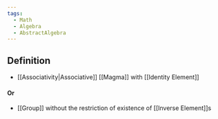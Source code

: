 ```yaml
---
tags:
  - Math
  - Algebra
  - AbstractAlgebra
---
```

## Definition
- [[Associativity|Associative]] [[Magma]] with [[Identity Element]]
#### Or
- [[Group]] without the restriction of existence of [[Inverse Element]]s